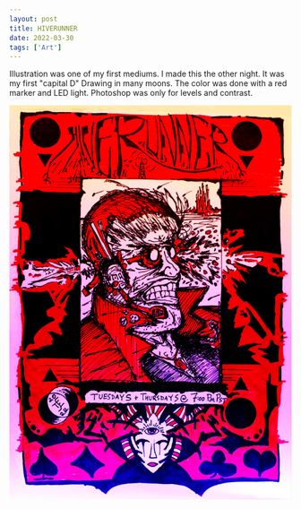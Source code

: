 ```yaml
---
layout: post
title: HIVERUNNER
date: 2022-03-30
tags: ['Art']
---
```

Illustration was one of my first mediums. I made this the other night. It was my first "capital D" Drawing in many moons. The color was done with a red marker and LED light. Photoshop was only for levels and contrast.<!--x-->

![HIVERUNNER](/assets/images/hiverunner.jpg)


